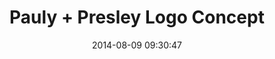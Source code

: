 ---
layout: portfolio-entry
title:  "Pauly + Presley Logo Concept"
projectid: pp-logo
permalink: pauly-presley/
date:   2014-08-09 09:30:47
---